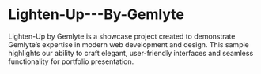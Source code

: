 # Lighten-Up---By-Gemlyte
Lighten-Up by Gemlyte is a showcase project created to demonstrate Gemlyte’s expertise in modern web development and design. This sample highlights our ability to craft elegant, user-friendly interfaces and seamless functionality for portfolio presentation.
